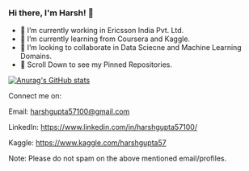 ### Hi there, I'm Harsh! 👋

<!--
**mcfatbeard57/mcfatbeard57** is a ✨ _special_ ✨ repository because its `README.md` (this file) appears on your GitHub profile.

Here are some ideas to get you started:

- 🔭 I’m currently working in Ericsson India Pvt. Ltd.
- 🌱 I’m currently learning from Coursera and Kaggle.
- 👯 I’m looking to collaborate in Data Sciecne and Machine Learning Domains.
- 📌 Scroll Down to see my Pinned Repositories.
- ⚡ Fun fact: ...
-->

- 🔭 I’m currently working in Ericsson India Pvt. Ltd.
- 🌱 I’m currently learning from Coursera and Kaggle.
- 👯 I’m looking to collaborate in Data Sciecne and Machine Learning Domains.
- 📌 Scroll Down to see my Pinned Repositories.


[![Anurag's GitHub stats](https://github-readme-stats.vercel.app/api?username=mcfatbeard57)](https://github.com/anuraghazra/github-readme-stats)

Connect me on:

Email: harshgupta57100@gmail.com

LinkedIn: https://www.linkedin.com/in/harshgupta57100/

Kaggle: https://www.kaggle.com/harshgupta57

Note: Please do not spam on the above mentioned email/profiles.
